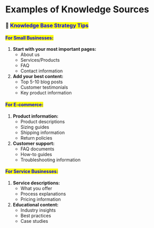# Examples of Knowledge Sources

### 🎯 <mark style="color:blue;">Knowledge Base Strategy Tips</mark>

#### <mark style="color:blue;">**For Small Businesses:**</mark>

1. **Start with your most important pages:**
   * About us
   * Services/Products
   * FAQ
   * Contact information
2. **Add your best content:**
   * Top 5-10 blog posts
   * Customer testimonials
   * Key product information

#### <mark style="color:blue;">**For E-commerce:**</mark>

1. **Product information:**
   * Product descriptions
   * Sizing guides
   * Shipping information
   * Return policies
2. **Customer support:**
   * FAQ documents
   * How-to guides
   * Troubleshooting information

#### <mark style="color:blue;">**For Service Businesses:**</mark>

1. **Service descriptions:**
   * What you offer
   * Process explanations
   * Pricing information
2. **Educational content:**
   * Industry insights
   * Best practices
   * Case studies
